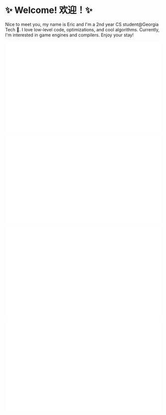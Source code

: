 <!-- [![Mxple's GitHub stats](https://github-readme-stats.vercel.app/api?username=mxple)](https://github.com/anuraghazra/github-readme-stats&hide=stars,prs,issues,contribs&show_icons=true&theme=tokyonight) -->
# ✨ Welcome! 欢迎！✨
Nice to meet you, my name is Eric and I'm a 2nd year CS student@Georgia Tech 🐝. I love low-level code, optimizations, and cool algorithms. Currently, I'm interested in game engines and compilers. Enjoy your stay!

![](https://raw.githubusercontent.com/mxple/github-stats/master/generated/overview.svg#gh-dark-mode-only)
![](https://raw.githubusercontent.com/mxple/github-stats/master/generated/overview.svg#gh-light-mode-only)
![](https://raw.githubusercontent.com/mxple/github-stats/master/generated/languages.svg#gh-dark-mode-only)
![](https://raw.githubusercontent.com/mxple/github-stats/master/generated/languages.svg#gh-light-mode-only)
